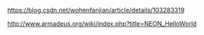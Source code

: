 https://blog.csdn.net/wohenfanjian/article/details/103283319

http://www.armadeus.org/wiki/index.php?title=NEON_HelloWorld
